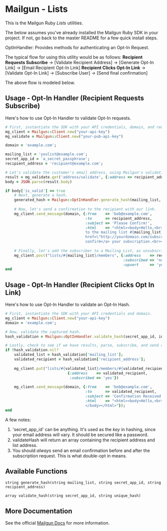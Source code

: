 Mailgun - Lists
====================

This is the Mailgun Ruby *Lists* utilities.

The below assumes you've already installed the Mailgun Ruby SDK in your project.
If not, go back to the master README for a few quick install steps.

OptInHandler: Provides methods for authenticating an Opt-In Request.

The typical flow for using this utility would be as follows:
**Recipient Requests Subscribe** -> [Validate Recipient Address] -> [Generate Opt-In Link] -> [Email Recipient Opt-In Link]
**Recipient Clicks Opt-In Link** -> [Validate Opt-In Link] -> [Subscribe User] -> [Send final confirmation]

The above flow is modeled below.

Usage - Opt-In Handler (Recipient Requests Subscribe)
-----------------------------------------------------
Here's how to use Opt-In Handler to validate Opt-In requests.

```ruby
# First, instantiate the SDK with your API credentials, domain, and required parameters for example.
mg_client = Mailgun::Client.new("your-api-key")
mg_validate = Mailgun::Client.new("your-pub-api-key")

domain = 'example.com';

mailing_list = 'youlist@example.com';
secret_app_id = 'a_secret_passphrase';
recipient_address = 'recipient@example.com';

# Let's validate the customer's email address, using Mailgun's validation endpoint.
result = mg_validate.get('address/validate', {:address => recipient_address});
body = JSON.parse(result.body)

if body['is_valid'] == true
	# Next, generate a hash.
	generated_hash = Mailgun::OptInHandler.generate_hash(mailing_list, secret_app_id, recipient_address);
	
	# Now, let's send a confirmation to the recipient with our link.
	mg_client.send_message(domain, {:from    => 'bob@example.com',
	                                :to      => recipient_address,
	                                :subject => 'Please Confirm!',
	                                :html    => "<html><body>Hello,<br><br>You have requested to be subscribed
		                            to the mailing list #{mailing_list}. Please <a
		                            href=\"http://yourdomain.com/subscribe.php?hash=#{generated_hash}\">
		                            confirm</a> your subscription.<br><br>Thank you!</body></html>"});
	                                			  
	# Finally, let's add the subscriber to a Mailing List, as unsubscribed, so we can track non-conversions.
	mg_client.post("lists/#{mailing_list}/members", {:address    => recipient_address,
	                                		         :subscribed => 'no',
	                                			     :upsert     => 'yes'});
end
```

Usage - Opt-In Handler (Recipient Clicks Opt In Link)
-----------------------------------------------------
Here's how to use Opt-In Handler to validate an Opt-In Hash.

```ruby
# First, instantiate the SDK with your API credentials and domain.
mg_client = Mailgun::Client.new("your-api-key")
domain = 'example.com';

# Now, validate the captured hash.
hash_validation = Mailgun::OptInHandler.validate_hash(secret_app_id, inbound_hash);

# Lastly, check to see if we have results, parse, subscribe, and send confirmation.
if !hash_validation.nil?
	validated_list = hash_validation['mailing_list'];
	validated_recipient = hash_validation['recipient_address'];
	
	mg_client.put("lists/#{validated_list}/members/#{validated_recipient}",
							{:address    => validated_recipient,
	                         :subscribed => 'yes'})
    
    mg_client.send_message(domain, {:from    => 'bob@example.com',
                                    :to      => validated_recipient,
                                    :subject => 'Confirmation Received!',
                                    :html    => "<html><body>Hello,<br><br>We've successfully subscribed you to the list, #{validated_list}!<br><br>Thank you!
                                    </body></html>"});
end
```

A few notes:
1. 'secret_app_id' can be anything. It's used as the *key* in hashing,
since your email address will vary. It should be secured like a password.
2. validateHash will return an array containing the recipient address and list
address.
3. You should *always* send an email confirmation before and after the
subscription request. This is what double-opt in means.


Available Functions
-----------------------------------------------------

`string generate_hash(string mailing_list, string secret_app_id, string recipient_address)`

`array validate_hash(string secret_app_id, string unique_hash)`

More Documentation
------------------
See the official [Mailgun Docs](https://documentation.mailgun.com/api-sending.html) for more information.
